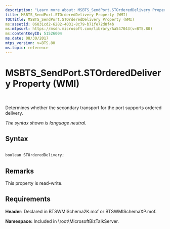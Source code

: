 ```yaml
---
description: "Learn more about: MSBTS_SendPort.STOrderedDelivery Property (WMI)"
title: MSBTS_SendPort.STOrderedDelivery Property (WMI)
TOCTitle: MSBTS_SendPort.STOrderedDelivery Property (WMI)
ms:assetid: 06831cd2-6282-4031-8c79-b71fe72d8f4b
ms:mtpsurl: https://msdn.microsoft.com/library/Aa547043(v=BTS.80)
ms:contentKeyID: 51526004
ms.date: 08/30/2017
mtps_version: v=BTS.80
ms.topic: reference
---
```


# MSBTS\_SendPort.STOrderedDelivery Property (WMI)

 

Determines whether the secondary transport for the port supports ordered delivery.

*The syntax shown is language neutral.*

## Syntax

```C#
  
boolean STOrderedDelivery;  
```

## Remarks

This property is read-write.

## Requirements

**Header:** Declared in BTSWMISchema2K.mof or BTSWMISchemaXP.mof.

**Namespace:** Included in \\root\\MicrosoftBizTalkServer.

